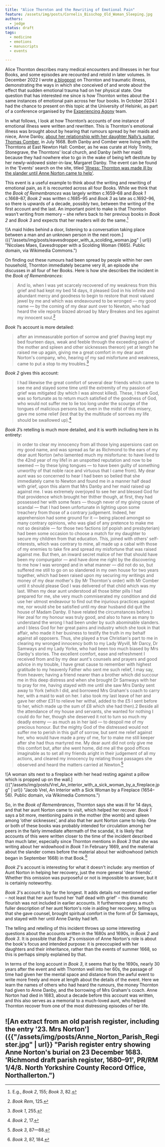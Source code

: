 ```yaml
---
title: "Alice Thornton and the Rewriting of Emotional Pain"
feature: /assets/img/posts/Cornelis_Bisschop_Old_Woman_Sleeping.jpg
authors:
  - jedge
status: draft
tags:
  - medicine
  - emotions
  - manuscripts
  - events

---
```


Alice Thornton describes many medical encounters and illnesses in her four Books, and some episodes are recounted and retold in later volumes. In December 2022 I wrote [a blogpost](https://thornton.kdl.kcl.ac.uk/posts/blog/2022-12-19-grief-and-illness-thornton/) on Thornton and traumatic illness, demonstrating the ways in which she conceived of and wrote about the effect that sudden emotional trauma had on her physical state. One question that has interested me since is how Thornton writes about the same instances of emotional pain across her four books. In October 2024 I had the chance to present on this topic at the University of Helsinki, as part of a conference organised by the [Experiencing Agony](https://blogs.helsinki.fi/experiencingagony/) team. 

In what follows, I look at how Thornton’s accounts of one instance of emotional illness were written and rewritten. This is Thornton's emotional illness was brought about by hearing that rumours spread by her maids and niece, Anne Danby, [about her relationship with her daughter Nally’s suitor, Thomas Comber](https://thornton.kdl.kcl.ac.uk/posts/blog/2023-06-15-tragical-transactions-at-newton/), in July 1668. Both Danby and Comber were living with the Thorntons at East Newton Hall: Comber, as he was curate at Holy Trinity, Stonegrave, the Thorntons’ local church, and Danby (with her maid) because they had nowhere else to go in the wake of being left destitute by her newly-widowed sister-in-law, Margaret Danby. The event can be found in the 'Events' search on the site, titled ['Illness: Thornton was made ill by the slander until Anne Norton came to help'](https://thornton-stg.kdl.kcl.ac.uk/entities/?hi=awt1_1668_slander_grief). 

This event is a useful example to think about the writing and rewriting of emotional pain, as it is recounted across all four Books. While we think that the *Book of Remembrances* was largely written c.1659–68 and *Book 1* c.1668–87, *Book 2* was written c.1685–95 and *Book 3* as late as c.1692–96, so there is upwards of a decade, possibly two, between the writing of the first account and the last. An important point to make is that Thornton wasn’t writing from memory – she refers back to her previous books in *Book 2* and *Book 3* and expects that her readers will do the same.[^1]  

![A maid hides behind a door, listening to a conversation taking place between a man and an unknown person in the next room.]({{"/assets/img/posts/eavesdropper_with_a_scolding_woman.jpg" | url}} "Nicolaes Maes, Eavesdropper with a Scolding Woman (1665). Public domain, via Wikimedia Commons.")

On finding out these rumours had been spread by people within her own household, Thornton immediately became very ill, an episode she discusses in all four of her Books. Here is how she describes the incident in the *Book of Remembrances*:

>And lo, when I was yet scarcely recovered of my weakness from this grief and had kept my bed 14 days, it pleased God in his infinite and abundant mercy and goodness to begin to restore that most valued jewel by me and which was endeavoured to be wronged — my good name — by the coming of my dear aunt over to Newton, who had heard the vile reports blazed abroad by Mary Breakes and lies against my innocent soul.[^2]

*Book 1*’s account is more detailed:

>after an immeasurable portion of sorrow and grief (having kept my bed fourteen days, weak and feeble through the exceeding pains of the mother and spleen and other sicknesses thereon) yet at length he raised me up again, giving me a great comfort in my dear aunt Norton's company, who, hearing of my sad misfortune and weakness, came to put a stop to my troubles.[^3] 

*Book 2* gives this account:

>I had likewise the great comfort of several dear friends which came to see me and stayed some time until the extremity of my passion of grief was mitigated (by which I was almost killed). These, I thank God, was so fortunate as to return much satisfied of the goodness of God, who would not suffer me to lie too long under the scourge of the tongues of malicious persons but, even in the midst of this misery, gave me some relief (lest that by the multitude of sorrows my life should be swallowed up).[^4]

*Book 3*’s retelling is much more detailed, and it is worth incliuding here in its entirety:

>in order to clear my innocency from all those lying aspersions cast on my good name, and was spread as far as Richmond to the ears of my dear aunt Norton (who lamented much my misfortune: to have lived to the 42nd year of my life1 in an unspotted reputation and now to be seemed — by these lying tongues — to have been guilty of something unworthy of that noble race and virtuous that I came from).
My dear aunt was so concerned to hear I had been so belied that she immediately came to Newton and found me in a manner half dead with grief, upon this alarm that Mrs Danby and her maid raised up against me. I was extremely overjoyed to see her and blessed God for that providence which brought her thither though, at first, they had possessed her with some fears — though never of my giving cause of scandal — that I had been unfortunate in lighting upon some treachery from those of a contrary judgement.
Indeed, her apprehension had some ground for it — being placed amongst so many contrary opinions, who was glad of any pretence to make me not so desirable — for those two factions (of popish and presbyterian) had been some occasion to choose a match for my daughter to secure my children from that education. This, joined with others' self-interests, which was contrary to mine, all made up a cabal with those of my enemies to take fire and spread my misfortune that was raised against me.
But then, an inward secret malice of her that should have been my compurgator — and have done me right by the discovering to me how I was wronged and in what manner — did not do so, but suffered me still to go on so slandered in my own house for two years together, which had been raised upon my securing my writings and money of my dear mother's (by Mr Thornton's order) with Mr Comber until it should please God I was delivered of that child which was my last.
When my dear aunt understood all those bitter pills I had prepared for me, she very much commiserated my condition and did use her utmost endeavour to find out the injurious practices against me, nor would she be satisfied until my dear husband did quit the house of Madam Danby. (I have related the circumstances before.) 
Her zeal for my honour was truly good, and also to have as many to understand the wrong I had been under by such abominable slanders. and I bless God for her great pains and industry which she took in that affair, who made it her business to testify the truth in my behalf against all opposers. Thus, she played a true Christian's part to me in clearing my wronged innocency both to my Lady Wyvill, Mr Darcy, Dr Samways and my Lady Yorke, who had been too much biased by Mrs Danby's stories.
The excellent comfort, ease and refreshment I received from and by my dear aunt's counsels and prayers and good advice in my trouble, I have great cause to remember with highest gratitude to my heavenly Father who sent me such relief, I may say, from heaven; having a friend nearer than a brother which did succour me in this deep distress and when she brought Dr Samways with her to pray for me, having stayed with me until she saw Mrs Danby sent away to York (which I did, and borrowed Mrs Graham's coach to carry her, with a maid to wait on her. I also took my last leave of her and gave her other £31 to relieve her withal, added to the £5 I sent before to her, which made up the sum of £8 which she had then).2 Beside all the attendance of my house and servants, she wanted for nothing I could do for her, though she deserved it not to turn so much my deadly enemy — as much as in her laid — to despoil me of my precious honour.
But the mighty God of the distressed would not suffer me to perish in this gulf of sorrow, but sent me relief against her, who would have made a prey of me, for to make me still keeper after she had thus martyred me.
My dear aunt did not only give me this comfort but, after she went home, did me all the good offices imaginable as to set all my friends aright in their judgement of all my actions, and cleared my innocency by relating those passages she observed and heard the matters carried at Newton.[^5]

![A woman sits next to a fireplace with her head resting against a pillow which is propped up on the wall.]({{"/assets/img/posts/Vrel_An_interior_with_a_sick_woman_by_a_fireplace.jpg" | url}} "Jacob Vrel, An Interior with a Sick Woman by a Fireplace (1654–56). Public domain, via Wikimedia Commons.")

So, in the *Book of Remembrances*, Thornton says she was ill for 14 days, and that her aunt Norton came to visit, which helped her recover. *Book 1* says a bit more, mentioning pains in the mother (the womb) and spleen among ‘other sicknesses’, and also that her aunt Norton came to help. One or both of these books was probably intended for circulation among her peers in the fairly immediate aftermath of the scandal, it is likely that accounts of this were written closer to the time of the incident described than much later, especially since Thornton mentions in *Book 3* that she was writing about her widowhood in *Book 1* in February 1669, and the material about the slander comes before the material about her widhowhood (which began in September 1668) in that Book.[^6]

*Book 2*'s account is interesting for what it doesn't include: any mention of Aunt Norton in helping her recovery, just the more general 'dear friends'. Whether this omission was purposeful or not is impossible to answer, but it is certainly noteworthy.

*Book 3*'s account is by far the longest. It adds details not mentioned earlier – not least that her aunt found her 'half dead with grief' – this dramatic flourish was not included in earlier accounts. It furthermore gives a much fuller description of her aunt Norton's role in aiding her recovery, telling us that she gave counsel, brought spiritual comfort in the form of Dr Samways, and stayed with her until Anne Danby had left. 

The telling and retelling of this incident throws up some interesting questions about the accounts written in the 1680s and 1690s, in *Book 2* and *Book 3*. It is possible that *Book 2*'s omission of Anne Norton's role is about the book's focus and intended purpose: it is preoccupied with her daughters and their inheritance, rather than the events of summer 1668, so this is perhaps simply explained by that.

In terms of the long account in *Book 3*, it seems that by the 1690s, nearly 30 years after the event and with Thornton well into her 60s, the passage of time had given her the mental space and distance from the awful event to write more freely and more at length about the details of the event. Here we learn the names of others who had heard the rumours, the money Thornton had given to Anne Danby, and the borrowing of Mrs Graham's coach. Anne Norton had died in 1683, about a decade before this account was written, and this also serves as a memorial to a much-loved aunt, who helped Thornton recover from one of the most distressing episodes of her life.

![An extract from an old parish register, including the entry '23. Mrs Norton']({{"/assets/img/posts/Anne_Norton_Parish_Register.jpg" | url}} "Parish register entry showing Anne Norton's burial on 23 December 1683. 'Richmond draft parish register, 1680–91', PR/RM 1/4/8. North Yorkshire County Record Office, Northallerton.")
---

[^1]: E.g., *Book 2*, 155; *Book 3*, 82.

[^2]: *Book Rem*, 125.

[^3]: *Book 1*, 255.

[^4]: *Book 2*, 17.

[^5]: *Book 3*, 87—88.

[^6]: *Book 3*, 87, 184. 